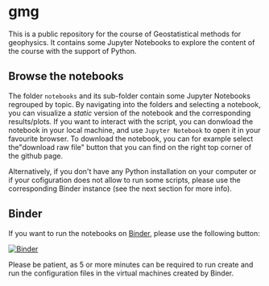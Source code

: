 # gmg

This is a public repository for the course of Geostatistical methods
for geophysics.  It contains some Jupyter Notebooks to explore the
content of the course with the support of Python.

## Browse the notebooks

The folder `notebooks` and its sub-folder contain some Jupyter
Notebooks regrouped by topic. By navigating into the folders and
selecting a notebook, you can visualize a *static* version of the
notebook and the corresponding results/plots. If you want to interact
with the script, you can donwload the notebook in your local machine,
and use `Jupyter Notebook` to open it in your favourite browser. To
download the notebook, you can for example select the"download raw
file" button that you can find on the right top corner of the github
page.

Alternatively, if you don't have any Python installation on your
computer or if your cofiguration does not allow to run some scripts,
please use the corresponding Binder instance (see the next section for
more info).

## Binder

If you want to run the notebooks on [Binder](https://mybinder.org/),
please use the following button:

[![Binder](https://mybinder.org/badge_logo.svg)](https://mybinder.org/v2/gh/alecomunian/gmg/HEAD)

Please be patient, as 5 or more minutes can be required to run create
and run the configuration files in the virtual machines created by
Binder.









